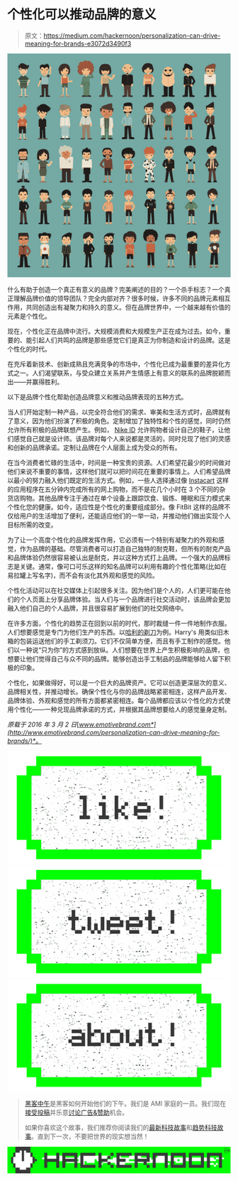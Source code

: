 # 个性化可以推动品牌的意义

> 原文：<https://medium.com/hackernoon/personalization-can-drive-meaning-for-brands-e3072d3490f3>

![](img/21563ed51362b7cbca7874a2343f509f.png)

什么有助于创造一个真正有意义的品牌？完美阐述的目的？一个杀手标志？一个真正理解品牌价值的领导团队？完全内部对齐？很多时候，许多不同的品牌元素相互作用，共同创造出有凝聚力和持久的意义。但在品牌世界中，一个越来越有价值的元素是个性化。

现在，个性化正在品牌中流行。大规模消费和大规模生产正在成为过去。如今，重要的、能引起人们共鸣的品牌是那些感觉它们是真正为你制造和设计的品牌。这是个性化的时代。

在充斥着新技术、创新成熟且充满竞争的市场中，个性化已成为最重要的差异化方式之一。人们渴望联系，与受众建立关系并产生情感上有意义的联系的品牌脱颖而出——并赢得胜利。

以下是品牌个性化帮助创造品牌意义和推动品牌表现的五种方式。

当人们开始定制一种产品，以完全符合他们的需求、审美和生活方式时，品牌就有了意义，因为他们扮演了积极的角色。定制增加了独特性和个性的感觉，同时仍然允许所有积极的品牌联想产生。例如， [Nike ID](http://www.nike.com/us/en_us/c/nikeid) 允许购物者设计自己的鞋子，让他们感觉自己就是设计师。该品牌对每个人来说都是灵活的，同时兑现了他们的灵感和创新的品牌承诺。定制让品牌在个人层面上成为受众的所有。

在当今消费者忙碌的生活中，时间是一种宝贵的资源。人们希望花最少的时间做对他们来说不重要的事情，这样他们就可以把时间花在重要的事情上。人们希望品牌以最小的努力融入他们既定的生活方式。例如，一些人选择通过像 [Instacart](http://www.instacart.com) 这样的应用程序在五分钟内完成所有的网上购物，而不是花几个小时在 3 个不同的杂货店购物。其他品牌专注于通过在单个设备上跟踪饮食、锻炼、睡眠和压力模式来个性化您的健康。如今，适应性是个性化的重要组成部分。像 FitBit 这样的品牌不仅给用户的生活增加了便利，还能适应他们的一举一动，并推动他们做出实现个人目标所需的改变。

为了让一个高度个性化的品牌发挥作用，它必须有一个特别有凝聚力的外观和感觉，作为品牌的基础。尽管消费者可以打造自己独特的耐克鞋，但所有的耐克产品和品牌体验仍然很容易被认出是耐克，并以这种方式打上品牌。一个强大的品牌标志是关键。通常，像可口可乐这样的知名品牌可以利用有趣的个性化策略(比如在易拉罐上写名字)，而不会有淡化其外观和感觉的风险。

个性化活动可以在社交媒体上引起很多关注。因为他们是个人的，人们更可能在他们的个人页面上分享品牌体验。当人们与一个品牌进行社交活动时，该品牌会更加融入他们自己的个人品牌，并且很容易扩展到他们的社交网络中。

在许多方面，个性化的趋势正在回到以前的时代，那时裁缝一件一件地制作衣服。人们想要感觉是专门为他们生产的东西。以[哈利的剃刀](http://www.harrys.com)为例。Harry's 用类似旧木箱的包装运送他们的手工剃须刀。它们不仅简单方便，而且有手工制作的感觉。他们以一种说“只为你”的方式感到放纵。人们想要在世界上产生积极影响的品牌，也想要让他们觉得自己与众不同的品牌。能够创造出手工制品的品牌能够给人留下积极的印象。

个性化，如果做得好，可以是一个巨大的品牌资产。它可以创造更深层次的意义、品牌相关性，并推动增长。确保个性化与你的品牌战略紧密相连，这样产品开发、品牌体验、外观和感觉的所有方面都紧密相连。每个品牌都应该以个性化的方式使用个性化——一种兑现品牌承诺的方式，并根据其品牌想要给人的感觉量身定制。

*原载于 2016 年 3 月 2 日*[*www.emotivebrand.com*](http://www.emotivebrand.com/personalization-can-drive-meaning-for-brands/)*。*

[![](img/50ef4044ecd4e250b5d50f368b775d38.png)](http://bit.ly/HackernoonFB)[![](img/979d9a46439d5aebbdcdca574e21dc81.png)](https://goo.gl/k7XYbx)[![](img/2930ba6bd2c12218fdbbf7e02c8746ff.png)](https://goo.gl/4ofytp)

> [黑客中午](http://bit.ly/Hackernoon)是黑客如何开始他们的下午。我们是 AMI 家庭的一员。我们现在[接受投稿](http://bit.ly/hackernoonsubmission)并乐意[讨论广告&赞助](mailto:partners@amipublications.com)机会。
> 
> 如果你喜欢这个故事，我们推荐你阅读我们的[最新科技故事](http://bit.ly/hackernoonlatestt)和[趋势科技故事](https://hackernoon.com/trending)。直到下一次，不要把世界的现实想当然！

[![](img/be0ca55ba73a573dce11effb2ee80d56.png)](https://goo.gl/Ahtev1)